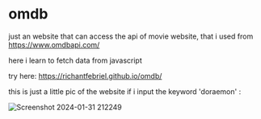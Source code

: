 # omdb

just an website that can access the api of movie website, that i used from https://www.omdbapi.com/

here i learn to fetch data from javascript

try here: https://richantfebriel.github.io/omdb/

this is just a little pic of the website if i input the keyword 'doraemon' :

![Screenshot 2024-01-31 212249](https://github.com/richantfebriel/omdb/assets/94831343/657520bf-a4be-4e36-8d5c-cc9379637fb8)
